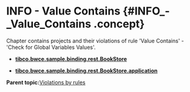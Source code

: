 # INFO - Value Contains {#INFO_-_Value_Contains .concept}

Chapter contains projects and their violations of rule 'Value Contains' - 'Check for Global Variables Values'.

-   **[tibco.bwce.sample.binding.rest.BookStore](../../qa/rules/Value_Contains/violation1.md)**  

-   **[tibco.bwce.sample.binding.rest.BookStore.application](../../qa/rules/Value_Contains/violation2.md)**  


**Parent topic:**[Violations by rules](../../qa/common/violationsByRules.md)

